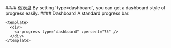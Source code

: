 <cn>
#### 仪表盘
By setting `type=dashboard`, you can get a dashboard style of progress easily.
</cn>

<us>
#### Dashboard
A standard progress bar.
</us>

```tpl
<template>
  <div>
    <a-progress type="dashboard" :percent="75" />
  </div>
</template>
```
